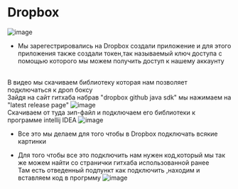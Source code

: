 # Dropbox

![image](https://user-images.githubusercontent.com/97594146/163050382-9ba7ad22-4180-47d7-8339-19655aafa028.png)
* Мы зарегестрировались на Dropbox создали приложение и для этого приложения также создали токен,так называемый ключ доступа с помощью которого мы можем получить доступ к нашему аккаунту

<br/> В видео мы скачиваем библиотеку которая нам позволяет подключаться к дроп боксу
<br/> Зайдя на сайт гитхаба набрав "dropbox github java sdk" мы нажимаем на  "latest release page"
 ![image](https://user-images.githubusercontent.com/97594146/163053313-5c42e71a-c611-4f35-b517-079b56019422.png)
<br/> Скачиваем от туда зип-файл и подключаем его библиотеки к программе intellij IDEA 
![image](https://user-images.githubusercontent.com/97594146/163053789-d143c975-c0b5-452a-9e37-e5b34ef05e38.png)

* Все это мы делаем для того чтобы в Dropbox подключать всякие картинки

* Для того чтобы все это подключить нам нужен код,который мы так же можем найти со странички гитхаба использованной ранее
<br/> Там есть отведенный подпункт как подключить ,находим и вставляем код в прогрмму
![image](https://user-images.githubusercontent.com/97594146/163054367-23337886-d480-4260-a8c9-f58183d66081.png)
